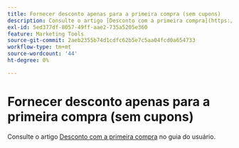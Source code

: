 ```yaml
---
title: Fornecer desconto apenas para a primeira compra (sem cupons)
description: Consulte o artigo [Desconto com a primeira compra](https://experienceleague.adobe.com/en/docs/commerce-admin/marketing/promotions/cart-rules/price-rule-discount-first-purchase) em nosso guia do usuário.
exl-id: 5ed377df-8057-49ff-aae2-735a5205e360
feature: Marketing Tools
source-git-commit: 2aeb2355b74d1cdfc62b5e7c5aa04fcd0a654733
workflow-type: tm+mt
source-wordcount: '44'
ht-degree: 0%

---
```


# Fornecer desconto apenas para a primeira compra (sem cupons)

Consulte o artigo [Desconto com a primeira compra](https://experienceleague.adobe.com/en/docs/commerce-admin/marketing/promotions/cart-rules/price-rule-discount-first-purchase) no guia do usuário.
